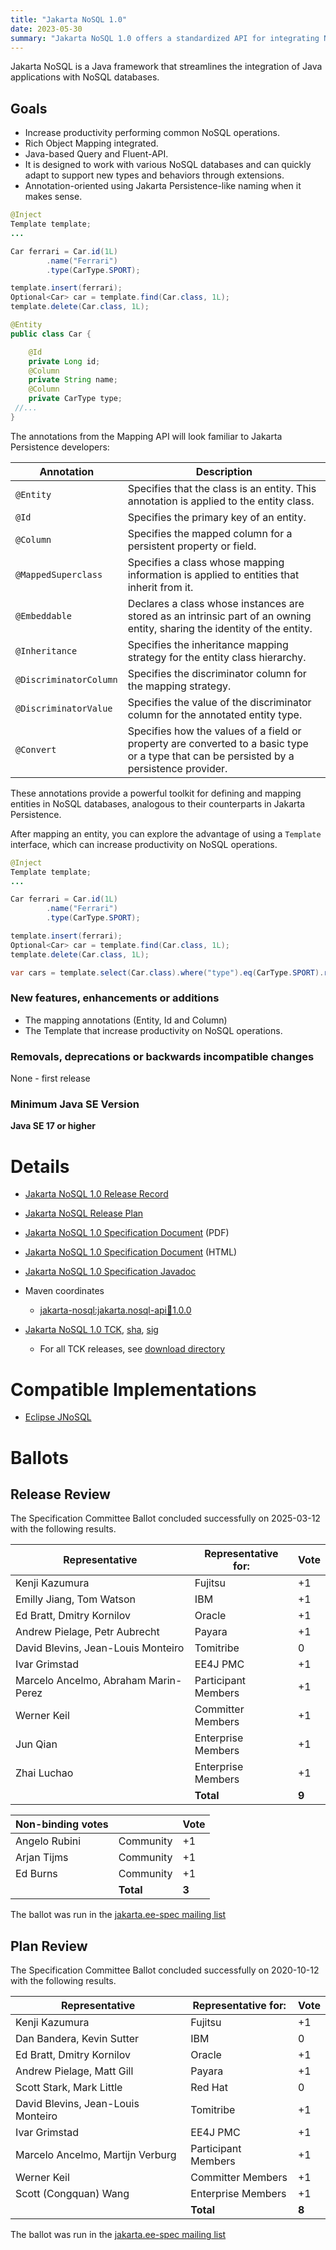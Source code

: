 ```yaml
---
title: "Jakarta NoSQL 1.0"
date: 2023-05-30
summary: "Jakarta NoSQL 1.0 offers a standardized API for integrating NoSQL databases with Jakarta EE applications, which improves productivity and interoperability across different NoSQL technologies. Although it is not part of Jakarta EE 11, the aim is to lay the groundwork for its future inclusion in the platform."
---
```


Jakarta NoSQL is a Java framework that streamlines the integration of Java applications with NoSQL databases.


## Goals

* Increase productivity performing common NoSQL operations.
* Rich Object Mapping integrated.
* Java-based Query and Fluent-API.
* It is designed to work with various NoSQL databases and can quickly adapt to support new types and behaviors through extensions.
* Annotation-oriented using Jakarta Persistence-like naming when it makes sense.


```java
@Inject
Template template;
...

Car ferrari = Car.id(1L)
        .name("Ferrari")
        .type(CarType.SPORT);

template.insert(ferrari);
Optional<Car> car = template.find(Car.class, 1L);
template.delete(Car.class, 1L);
```

```java
@Entity
public class Car {

    @Id
    private Long id;
    @Column
    private String name;
    @Column
    private CarType type;
 //...
}
```

The annotations from the Mapping API will look familiar to Jakarta Persistence developers:

| Annotation             | Description                                                                                                                                     |
|------------------------|-------------------------------------------------------------------------------------------------------------------------------------------------|
| `@Entity`              | Specifies that the class is an entity. This annotation is applied to the entity class.                                                         |
| `@Id`                  | Specifies the primary key of an entity.                                                                                                        |
| `@Column`              | Specifies the mapped column for a persistent property or field.                                                                                |
| `@MappedSuperclass`    | Specifies a class whose mapping information is applied to entities that inherit from it.                                                       |
| `@Embeddable`          | Declares a class whose instances are stored as an intrinsic part of an owning entity, sharing the identity of the entity.                      |
| `@Inheritance`         | Specifies the inheritance mapping strategy for the entity class hierarchy.                                                                     |
| `@DiscriminatorColumn` | Specifies the discriminator column for the mapping strategy.                                                                                   |
| `@DiscriminatorValue`  | Specifies the value of the discriminator column for the annotated entity type.                                                                 |
| `@Convert`             | Specifies how the values of a field or property are converted to a basic type or a type that can be persisted by a persistence provider.       |

These annotations provide a powerful toolkit for defining and mapping entities in NoSQL databases, analogous to their counterparts in Jakarta Persistence.


After mapping an entity, you can explore the advantage of using a `Template` interface, which can increase productivity on NoSQL operations.

```java
@Inject
Template template;
...

Car ferrari = Car.id(1L)
        .name("Ferrari")
        .type(CarType.SPORT);

template.insert(ferrari);
Optional<Car> car = template.find(Car.class, 1L);
template.delete(Car.class, 1L);

var cars = template.select(Car.class).where("type").eq(CarType.SPORT).result();
```


### New features, enhancements or additions

* The mapping annotations (Entity, Id and Column)
* The Template that increase productivity on NoSQL operations.


###  Removals, deprecations or backwards incompatible changes

None - first release

### Minimum Java SE Version
<!-- Specify the minimum required Java SE version for this specification -->
**Java SE 17 or higher**

# Details

* [Jakarta NoSQL 1.0 Release Record](https://projects.eclipse.org/projects/ee4j.nosql/releases/1.0)


* [Jakarta NoSQL Release Plan](https://projects.eclipse.org/projects/ee4j.nosql/releases/1.0)
* [Jakarta NoSQL 1.0 Specification Document](./jakarta-nosql-1.0.pdf) (PDF)
* [Jakarta NoSQL 1.0 Specification Document](./jakarta-nosql-1.0.html) (HTML)
* [Jakarta NoSQL 1.0 Specification Javadoc](./apidocs)
* Maven coordinates
  * [jakarta-nosql:jakarta.nosql-api:jar:1.0.0](https://repo1.maven.org/maven2/jakarta/nosql/jakarta.nosql-api/1.0.0)
* [Jakarta NoSQL 1.0 TCK](https://download.eclipse.org/jakartaee/nosql/1.0/nosql-1-0-0-tck.zip), [sha](https://download.eclipse.org/jakartaee/nosql/1.0/nosql-1-0-0-tck.zip.sha256),
[sig](https://download.eclipse.org/jakartaee/nosql/1.0/nosql-1-0-0-tck.zip.sig)
  * For all TCK releases, see [download directory](https://download.eclipse.org/jakartaee/nosql/1.0/)

# Compatible Implementations

* [Eclipse JNoSQL](http://www.jnosql.org/)

# Ballots

## Release Review

The Specification Committee Ballot concluded successfully on 2025-03-12 with the following results.

| Representative                                 | Representative for: | Vote |
|------------------------------------------------|---------------------|------|
| Kenji Kazumura                                 | Fujitsu             |  +1  |
| Emilly Jiang, Tom Watson                       | IBM                 |  +1  |
| Ed Bratt, Dmitry Kornilov                      | Oracle              |  +1  |
| Andrew Pielage, Petr Aubrecht                  | Payara              |  +1  |
| David Blevins, Jean-Louis Monteiro             | Tomitribe           |   0  |
| Ivar Grimstad                                  | EE4J PMC            |  +1  |
| Marcelo Ancelmo, Abraham Marin-Perez           | Participant Members |  +1  |
| Werner Keil                                    | Committer Members   |  +1  |
| Jun Qian                                       | Enterprise Members  |  +1  |
| Zhai Luchao                                    | Enterprise Members  |  +1  |
|                                                | **Total**           | **9**|

| Non-binding votes                              |                     | Vote |
|------------------------------------------------|---------------------|------|
| Angelo Rubini                                  | Community           |  +1  |
| Arjan Tijms                                    | Community           |  +1  |
| Ed Burns                                       | Community           |  +1  |
|                                                | **Total**           | **3**|

The ballot was run in the [jakarta.ee-spec mailing list](https://www.eclipse.org/lists/jakarta.ee-spec/msg03676.html)

## Plan Review

The Specification Committee Ballot concluded successfully on 2020-10-12 with the following results.

| Representative                                 | Representative for: | Vote |
|------------------------------------------------|---------------------|------|
| Kenji Kazumura                                 | Fujitsu             |  +1  |
| Dan Bandera, Kevin Sutter                      | IBM                 |   0  |
| Ed Bratt, Dmitry Kornilov                      | Oracle              |  +1  |
| Andrew Pielage, Matt Gill                      | Payara              |  +1  |
| Scott Stark, Mark Little                       | Red Hat             |   0  |
| David Blevins, Jean-Louis Monteiro             | Tomitribe           |  +1  |
| Ivar Grimstad                                  | EE4J PMC            |  +1  |
| Marcelo Ancelmo, Martijn Verburg               | Participant Members |  +1  |
| Werner Keil                                    | Committer Members   |  +1  |
| Scott (Congquan) Wang                          | Enterprise Members  |  +1  |
|                                                | **Total**           | **8**|

The ballot was run in the [jakarta.ee-spec mailing list](https://www.eclipse.org/lists/jakarta.ee-spec/msg00984.html)
